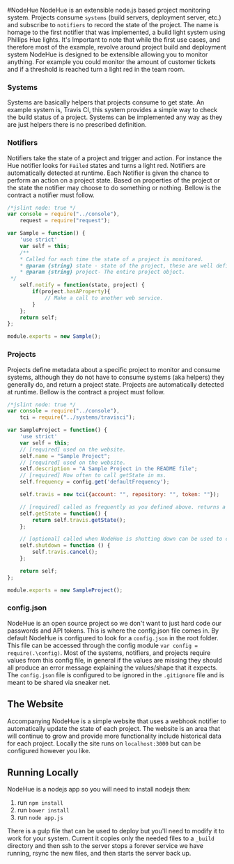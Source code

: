 #NodeHue
NodeHue is an extensible node.js based project monitoring system. Projects consume `systems` (build servers, deployment server, etc.) and subscribe to `notifiers` to record the state of the project. The name is homage to the first notifier that was implemented, a build light system using Phillips Hue lights. It's Important to note that while the first use cases, and therefore most of the example, revolve around project build and deployment system NodeHue is designed to be extensible allowing you to monitor anything. For example you could monitor the amount of customer tickets and if a threshold is reached turn a light red in the team room.

### Systems
Systems are basically helpers that projects consume to get state. An example system is, Travis CI, this system provides a simple way to check the build status of a project. Systems can be implemented any way as they are just helpers there is no prescribed definition.

### Notifiers
Notifiers take the state of a project and trigger and action. For instance the Hue notifier looks for `Failed` states and turns a light red. Notifiers are automatically detected at runtime. Each Notifier is given the chance to perform an action on a project state. Based on properties of the project or the state the notifier may choose to do something or nothing. Bellow is the contract a notifier must follow.

````javaScript
/*jslint node: true */
var console = require("../console"),
    request = require("request");

var Sample = function() {
    'use strict'
    var self = this;
    /**
    * Called for each time the state of a project is monitored.
    * @param {string} state - state of the project, these are well defined string that can be read from the config file.
    * @param {string} project- The entire project object.
 */
    self.notify = function(state, project) {
        if(project.hasAProperty){
            // Make a call to another web service.
        }
    };
    return self;
};

module.exports = new Sample();
````

### Projects
Projects define metadata about a specific project to monitor and consume systems, although they do not have to consume systems (aka helpers) they generally do, and return a project state. Projects are automatically detected at runtime. Bellow is the contract a project must follow.

````javaScript
/*jslint node: true */
var console = require("../console"),
    tci = require("../systems/travisci");

var SampleProject = function() {
    'use strict'
    var self = this;
    // [required] used on the website.
    self.name = "Sample Project";
    // [required] used on the website.
    self.description = "A Sample Project in the README file";
    // [required] How often to call getState in ms.
    self.frequency = config.get('defaultFrequency');

    self.travis = new tci({account: "", repository: "", token: ""});

    // [required] called as frequently as you defined above. returns a project state string or a promise that will resolve to a state string. There are well known state strings that can be read from the config.
    self.getState = function() {
        return self.travis.getState();
    };

    // [optional] called when NodeHue is shutting down can be used to cancel request or clean up.
    self.shutdown = function () {
        self.travis.cancel();
    };

    return self;
};

module.exports = new SampleProject();
````

### config.json
NodeHue is an open source project so we don't want to just hard code our passwords and API tokens. This is where the config.json file comes in. By default NodeHue is configured to look for a `config.json` in the root folder. This file can be accessed through the config module `var config = require(.\config)`. Most of the systems, notifiers, and projects require values from this config file, in general if the values are missing they should all produce an error message explaining the values/shape that it expects. The `config.json` file is configured to be ignored in the `.gitignore` file and is meant to be shared via sneaker net.


## The Website
Accompanying NodeHue is a simple website that uses a webhook notifier to automatically update the state of each project. The website is an area that will continue to grow and provide more functionality include historical data for each project. Locally the site runs on `localhost:3000` but can be configured however you like.

## Running Locally
NodeHue is a nodejs app so you will need to install nodejs then:

1. run `npm install`
2. run `bower install`
3. run `node app.js`

There is a gulp file that can be used to deploy but you'll need to modify it to work for your system. Current it copies only the needed files to a `_build` directory and then ssh to the server stops a forever service we have running, rsync the new files, and then starts the server back up.
